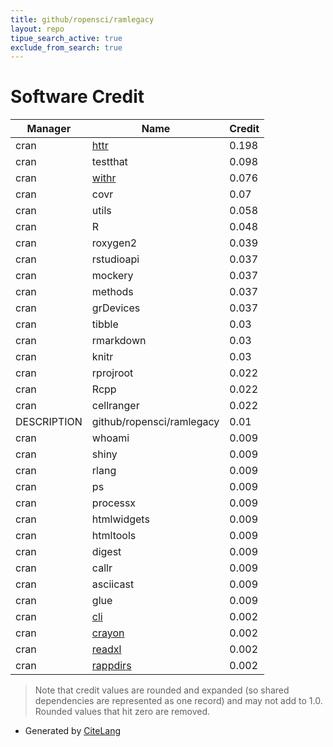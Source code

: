 ```yaml
---
title: github/ropensci/ramlegacy
layout: repo
tipue_search_active: true
exclude_from_search: true
---
```

# Software Credit

|Manager|Name|Credit|
|-------|----|------|
|cran|[httr](https://httr.r-lib.org/)|0.198|
|cran|testthat|0.098|
|cran|[withr](https://withr.r-lib.org)|0.076|
|cran|covr|0.07|
|cran|utils|0.058|
|cran|R|0.048|
|cran|roxygen2|0.039|
|cran|rstudioapi|0.037|
|cran|mockery|0.037|
|cran|methods|0.037|
|cran|grDevices|0.037|
|cran|tibble|0.03|
|cran|rmarkdown|0.03|
|cran|knitr|0.03|
|cran|rprojroot|0.022|
|cran|Rcpp|0.022|
|cran|cellranger|0.022|
|DESCRIPTION|github/ropensci/ramlegacy|0.01|
|cran|whoami|0.009|
|cran|shiny|0.009|
|cran|rlang|0.009|
|cran|ps|0.009|
|cran|processx|0.009|
|cran|htmlwidgets|0.009|
|cran|htmltools|0.009|
|cran|digest|0.009|
|cran|callr|0.009|
|cran|asciicast|0.009|
|cran|glue|0.009|
|cran|[cli](https://cli.r-lib.org)|0.002|
|cran|[crayon](https://github.com/r-lib/crayon#readme)|0.002|
|cran|[readxl](https://readxl.tidyverse.org)|0.002|
|cran|[rappdirs](https://rappdirs.r-lib.org)|0.002|


> Note that credit values are rounded and expanded (so shared dependencies are represented as one record) and may not add to 1.0. Rounded values that hit zero are removed.


- Generated by [CiteLang](https://github.com/vsoch/citelang)
